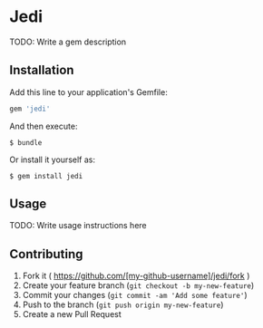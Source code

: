 # Jedi

TODO: Write a gem description

## Installation

Add this line to your application's Gemfile:

```ruby
gem 'jedi'
```

And then execute:

    $ bundle

Or install it yourself as:

    $ gem install jedi

## Usage

TODO: Write usage instructions here

## Contributing

1. Fork it ( https://github.com/[my-github-username]/jedi/fork )
2. Create your feature branch (`git checkout -b my-new-feature`)
3. Commit your changes (`git commit -am 'Add some feature'`)
4. Push to the branch (`git push origin my-new-feature`)
5. Create a new Pull Request
